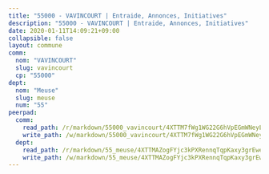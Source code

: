 ```yaml
---
title: "55000 - VAVINCOURT | Entraide, Annonces, Initiatives"
description: "55000 - VAVINCOURT | Entraide, Annonces, Initiatives"
date: 2020-01-11T14:09:21+09:00
collapsible: false
layout: commune
comm:
  nom: "VAVINCOURT"
  slug: vavincourt
  cp: "55000"
dept:
  nom: "Meuse"
  slug: meuse
  num: "55"
peerpad:
  comm:
    read_path: /r/markdown/55000_vavincourt/4XTTM7fWg1WG22G6hVpEGmWNeyLVQjkQzuyGVZfPGyHYiyQdY
    write_path: /w/markdown/55000_vavincourt/4XTTM7fWg1WG22G6hVpEGmWNeyLVQjkQzuyGVZfPGyHYiyQdY-K3TgUx38jXDLkDMgkGhsst9vT5uadLZjYg76yPiVou3ifQVzg3LL1SfUpEUJDjZRY67zbeFX4VqentxNk8GezM5B5YB1uBGnHPsTKBFZvu6az7V11ojLFtv9j6pTNki3uFXwxhdt
  dept:
    read_path: /r/markdown/55_meuse/4XTTMAZogFYjc3kPXRennqTqpKaxy3grEwemFqg29rwkrPVit
    write_path: /w/markdown/55_meuse/4XTTMAZogFYjc3kPXRennqTqpKaxy3grEwemFqg29rwkrPVit-K3TgUKFK4U3KduRmUzLc9vHoSRQG77sF2Wbs3cyWXobZcgb6TfASJcGDPror5ZZanBF6Mpjeq1Ushd16Pu9ha9F7F38qzhQqES3b79Xt7LuU1tzmWNED66pWnroExmsHxWtFur2G
---
```


